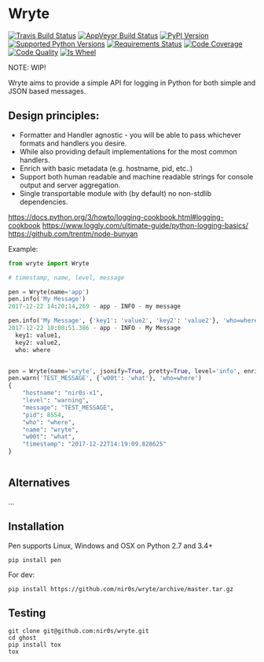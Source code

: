 Wryte
=====

[![Travis Build Status](https://travis-ci.org/nir0s/wryte.svg?branch=master)](https://travis-ci.org/nir0s/wryte)
[![AppVeyor Build Status](https://ci.appveyor.com/api/projects/status/kuf0x8j62kts1bpg/branch/master?svg=true)](https://ci.appveyor.com/project/nir0s/wryte)
[![PyPI Version](http://img.shields.io/pypi/v/ghost.svg)](http://img.shields.io/pypi/v/ghost.svg)
[![Supported Python Versions](https://img.shields.io/pypi/pyversions/ghost.svg)](https://img.shields.io/pypi/pyversions/ghost.svg)
[![Requirements Status](https://requires.io/github/nir0s/wryte/requirements.svg?branch=master)](https://requires.io/github/nir0s/wryte/requirements/?branch=master)
[![Code Coverage](https://codecov.io/github/nir0s/wryte/coverage.svg?branch=master)](https://codecov.io/github/nir0s/wryte?branch=master)
[![Code Quality](https://landscape.io/github/nir0s/wryte/master/landscape.svg?style=flat)](https://landscape.io/github/nir0s/wryte)
[![Is Wheel](https://img.shields.io/pypi/wheel/ghost.svg?style=flat)](https://pypi.python.org/pypi/ghost)


NOTE: WIP!


Wryte aims to provide a simple API for logging in Python for both simple and JSON based messages.

## Design principles:

* Formatter and Handler agnostic - you will be able to pass whichever formats and handlers you desire.
* While also providing default implementations for the most common handlers.
* Enrich with basic metadata (e.g. hostname, pid, etc..)
* Support both human readable and machine readable strings for console output and server aggregation.
* Single transportable module with (by default) no non-stdlib dependencies.


https://docs.python.org/3/howto/logging-cookbook.html#logging-cookbook
https://www.loggly.com/ultimate-guide/python-logging-basics/
https://github.com/trentm/node-bunyan

Example:

```python
from wryte import Wryte

# timestamp, name, level, message

pen = Wryte(name='app')
pen.info('My Message')
2017-12-22 14:20:14,269 - app - INFO - my message

pen.info('My Message', {'key1': 'value2', 'key2': 'value2'}, 'who=where')
2017-12-22 10:00:51.386 - app - INFO - My Message
  key1: value1,
  key2: value2,
  who: where


pen = Wryte(name='wryte', jsonify=True, pretty=True, level='info', enrich=True)
pen.warn('TEST_MESSAGE', {'w00t': 'what'}, 'who=where')
{
    "hostname": "nir0s-x1",
    "level": "warning",
    "message": "TEST_MESSAGE",
    "pid": 8554,
    "who": "where",
    "name": "wryte",
    "w00t": "what",
    "timestamp": "2017-12-22T14:19:09.828625"
}



```
<!--
```python
from wryte import Wryte

pencil = Wryte(name='my_logger', jsonify=True, pretty=False, level='info', enrich=True)
pencil.warn('TEST_MESSAGE', {'key': 'value'}, 'who=where')
...

``` -->


## Alternatives

...

## Installation

Pen supports Linux, Windows and OSX on Python 2.7 and 3.4+

```shell
pip install pen
```

For dev:

```shell
pip install https://github.com/nir0s/wryte/archive/master.tar.gz
```

## Testing

```shell
git clone git@github.com:nir0s/wryte.git
cd ghost
pip install tox
tox
```
